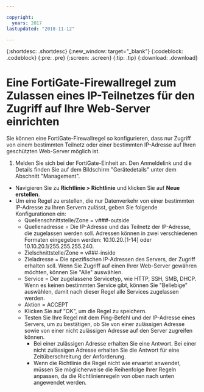```yaml
---

copyright:
  years: 2017
lastupdated: "2018-11-12"

---
```


{:shortdesc: .shortdesc}
{:new_window: target="_blank"}
{:codeblock: .codeblock}
{:pre: .pre}
{:screen: .screen}
{:tip: .tip}
{:download: .download}

# Eine FortiGate-Firewallregel zum Zulassen eines IP-Teilnetzes für den Zugriff auf Ihre Web-Server einrichten

Sie können eine FortiGate-Firewallregel so konfigurieren, dass nur Zugriff von einem bestimmten Teilnetz oder einer bestimmten IP-Adresse auf Ihren geschützten Web-Server möglich ist.

1. Melden Sie sich bei der FortiGate-Einheit an. Den Anmeldelink und die Details finden Sie auf dem Bildschirm "Gerätedetails" unter dem Abschnitt "Management".
* Navigieren Sie zu **Richtlinie > Richtlinie** und klicken Sie auf **Neue erstellen**.
* Um eine Regel zu erstellen, die nur Datenverkehr von einer bestimmten IP-Adresse zu Ihren Servern zulässt, geben Sie folgende Konfigurationen ein:
    * Quellenschnittstelle/Zone = v###-outside
    * Quellenadresse = Die IP-Adresse und das Teilnetz der IP-Adresse, die zugelassen werden soll. Adressen können in zwei verschiedenen Formaten eingegeben werden: 10.10.20.[1-14] oder 10.10.20.1/255.255.255.240.
    * Zielschnittstelle/Zone  = v###-inside
    * Zieladresse = Die spezifischen IP-Adressen des Servers, der Zugriff erhalten soll. Wenn Sie Zugriff auf einen Ihrer Web-Server gewähren möchten, können Sie "Alle" auswählen.
    * Service = Der zugelassene Servicetyp, wie HTTP, SSH, SMB, DHCP.  Wenn es keinen bestimmten Service gibt, können Sie "Beliebige" auswählen, damit nach dieser Regel alle Services zugelassen werden.
    * Aktion = ACCEPT
    * Klicken Sie auf "OK", um die Regel zu speichern.
    * Testen Sie Ihre Regel mit dem Ping-Befehl und der IP-Adresse eines Servers, um zu bestätigen, ob Sie von einer zulässigen Adresse sowie von einer nicht zulässigen Adresse auf den Server zugreifen können.
        * Bei einer zulässigen Adresse erhalten Sie eine Antwort. Bei einer nicht zulässigen Adresse erhalten Sie die Antwort für eine Zeitüberschreitung der Anforderung.
        * Wenn die Richtlinie die Regel nicht wie erwartet anwendet, müssen Sie möglicherweise die Reihenfolge Ihrer Regeln anpassen, da die Richtlinienregeln von oben nach unten angewendet werden.
